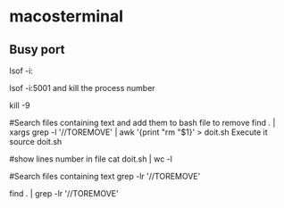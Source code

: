 # macosterminal

## Busy port
lsof -i: <port number>

lsof -i:5001
and kill the process number

kill -9 <process number>


#Search files containing text and add them to bash file to remove
find . | xargs grep -l '//TOREMOVE' | awk '{print "rm "$1}' > doit.sh
Execute it
source doit.sh

#show lines number in file
cat doit.sh | wc -l

#Search files containing text
grep -lr '//TOREMOVE'

find . | grep -lr '//TOREMOVE'
